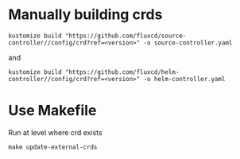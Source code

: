 
# Manually building crds
```
kustomize build "https://github.com/fluxcd/source-controller//config/crd?ref=<version>" -o source-controller.yaml
```
and
```
kustomize build "https://github.com/fluxcd/helm-controller//config/crd?ref=<version>" -o helm-controller.yaml
```

# Use Makefile
Run at level where crd exists

```
make update-external-crds
```